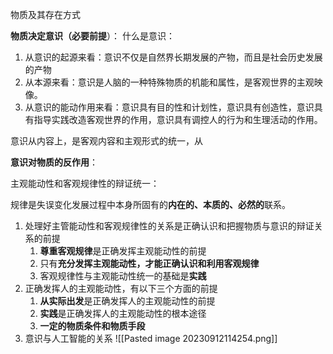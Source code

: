 物质及其存在方式


**物质决定意识（必要前提**）：
什么是意识：
1. 从意识的起源来看：意识不仅是自然界长期发展的产物，而且是社会历史发展的产物
2. 从本源来看：意识是人脑的一种特殊物质的机能和属性，是客观世界的主观映像。
3. 从意识的能动作用来看：意识具有目的性和计划性，意识具有创造性，意识具有指导实践改造客观世界的作用，意识具有调控人的行为和生理活动的作用。




意识从内容上，是客观内容和主观形式的统一，从

**意识对物质的反作用**：


主观能动性和客观规律性的辩证统一：

规律是失误变化发展过程中本身所固有的**内在的、本质的、必然的**联系。
1. 处理好主管能动性和客观规律性的关系是正确认识和把握物质与意识的辩证关系的前提
	1. **尊重客观规律**是正确发挥主观能动性的前提
	2. 只有**充分发挥主观能动性，才能正确认识和利用客观规律**
	3. 客观规律性与主观能动性统一的基础是**实践**
2. 正确发挥人的主观能动性，有以下三个方面的前提
	1. **从实际出发**是正确发挥人的主观能动性的前提
	2. **实践**是正确发挥人的主观能动性的根本途径
	3. **一定的物质条件和物质手段**
3. 意识与人工智能的关系
![[Pasted image 20230912114254.png]]

